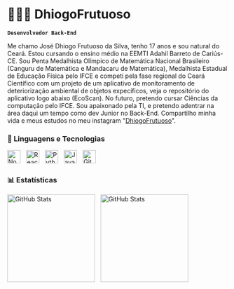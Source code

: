# 👩🏻‍💻 DhiogoFrutuoso

**`Desenvolvedor Back-End`**

Me chamo José Dhiogo Frutuoso da Silva, tenho 17 anos e sou natural do Ceará. Estou cursando o ensino médio na EEMTI Adahil Barreto de Cariús-CE. Sou Penta Medalhista Olímpico de Matemática Nacional Brasileiro (Canguru de Matemática e Mandacaru de Matemática), Medalhista Estadual de Educação Física pelo IFCE e competi pela fase regional do Ceará Científico com um projeto de um aplicativo de monitoramento de deteriorização ambiental de objetos expecíficos, veja o repositório do aplicativo logo abaixo (EcoScan). No futuro, pretendo cursar Ciências da computação pelo IFCE. Sou apaixonado pela TI, e pretendo adentrar na área daqui um tempo como dev Junior no Back-End. Compartilho minha vida e meus estudos no meu instagram "[DhiogoFrutuoso](https://www.instagram.com/whydhiogo_/)".


### 🤖 Linguagens e Tecnologias



<img 
    align="left" 
    alt="NodeJs" 
    title="NodeJs"
    width="30px" 
    style="padding-right: 10px;" 
    src="https://images.icon-icons.com/2699/PNG/512/nodejs_logo_icon_169910.png" 
/>
<img 
    align="left" 
    alt="React"
    title="React" 
    width="30px" 
    style="padding-right: 10px;" 
    src="https://cdn.jsdelivr.net/gh/devicons/devicon@latest/icons/react/react-original.svg" 
/>
<img 
    align="left" 
    alt="Python" 
    title="Python"
    width="30px" 
    style="padding-right: 10px;" 
    src="https://cdn.jsdelivr.net/gh/devicons/devicon@latest/icons/python/python-original.svg" 
/>
<img 
    align="left" 
    alt="JavaScript" 
    title="JavaScript"
    width="30px" 
    style="padding-right: 10px;" 
    src="https://cdn.jsdelivr.net/gh/devicons/devicon@latest/icons/javascript/javascript-original.svg" 
/>
<img 
    align="left" 
    alt="Git" 
    title="Git"
    width="30px" 
    style="padding-right: 10px;" 
    src="https://cdn.jsdelivr.net/gh/devicons/devicon@latest/icons/git/git-original.svg" 
/>

<br/>
<br/>

### 📊 Estatísticas

<p>
  <img 
    align="left" 
    alt="GitHub Stats" 
    height="200" 
    style="padding-right: 10px;" 
    src="https://github-readme-stats.vercel.app/api?username=dhiogoFrutuoso&show_icons=true&theme=tokyonight&include_all_commits=true&locale=pt-br" 
  />

<img 
      align="left" 
      alt="GitHub Stats" 
      height="200" 
      src="https://github-readme-stats.vercel.app/api/top-langs/?username=dhiogoFrutuoso&theme=tokyonight&layout=compact&custom_title=Tecnologias&langs_count=2" 
  />

</p>
